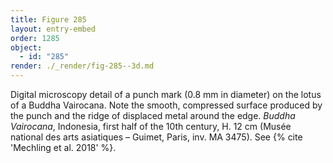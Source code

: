 ```yaml
---
title: Figure 285
layout: entry-embed
order: 1285
object:
  - id: "285"
render: ./_render/fig-285--3d.md
---
```


Digital microscopy detail of a punch mark (0.8 mm in diameter) on the lotus of a Buddha Vairocana. Note the smooth, compressed surface produced by the punch and the ridge of displaced metal around the edge. *Buddha Vairocana*, Indonesia, first half of the 10th century, H. 12 cm (Musée national des arts asiatiques – Guimet, Paris, inv. MA 3475). See {% cite 'Mechling et al. 2018' %}.
